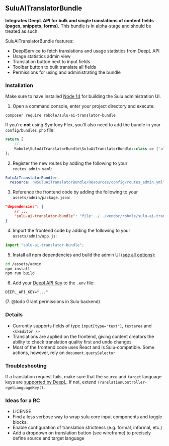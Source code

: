 ## SuluAITranslatorBundle

**Integrates DeepL API for bulk and single translations of content fields (pages, snippets, forms).** This bundle is in alpha-stage and should be treated as such.

SuluAITranslatorBundle features:

- DeeplService to fetch translations and usage statistics from DeepL API
- Usage statistics admin view
- Translation button next to input fields
- Toolbar button to bulk translate all fields
- Permissions for using and administrating the bundle

### Installation

Make sure to have installed [Node 14](https://nodejs.org/en/) for building the Sulu administration UI.

1. Open a command console, enter your project directory and execute:

```console
composer require robole/sulu-ai-translator-bundle
```

If you're **not** using Symfony Flex, you'll also need to add the bundle in your `config/bundles.php` file:

```php
return [
    //...
    Robole\SuluAiTranslatorBundle\SuluAiTranslatorBundle::class => ['all' => true],
];
```

2. Register the new routes by adding the following to your `routes_admin.yaml`:

```yaml
SuluAiTranslatorBundle:
  resource: "@SuluAiTranslatorBundle/Resources/config/routes_admin.yml"
```

3. Reference the frontend code by adding the following to your `assets/admin/package.json`:

```json
"dependencies": {
    // ...
    "sulu-ai-translator-bundle": "file:../../vendor/robole/sulu-ai-translator-bundle/src/Resources/js"
}
```

4. Import the frontend code by adding the following to your `assets/admin/app.js`:

```javascript
import "sulu-ai-translator-bundle";
```

5. Install all npm dependencies and build the admin UI ([see all options](https://docs.sulu.io/en/2.5/cookbook/build-admin-frontend.html)):

```bash
cd /assets/admin
npm install
npm run build
```

6. Add your [Deepl API Key](https://support.deepl.com/hc/en-us/articles/360020695820-API-Key-for-DeepL-s-API#h_01HM9MFQ195GTHM93RRY63M18W) to the `.env` file:

```
DEEPL_API_KEY="..."
```

(7. @todo Grant permissions in Sulu backend)

### Details

- Currently supports fields of type `input[type="text"]`, `textarea` and `<CkEditor />`
- Translations are applied on the frontend, giving content creators the ability to check translation quality first and undo changes
- Most of the frontend code uses React and is Sulu-compatible. Some actions, however, rely on `document.querySelector`

### Troubleshooting

If a translation request fails, make sure that the `source` and `target` language keys are [supported by DeepL](https://developers.deepl.com/docs/resources/supported-languages#target-languages). If not, extend `TranslationController->getLanguageKey()`.

### Ideas for a RC

- LICENSE
- Find a less verbose way to wrap sulu core input components and toggle blocks.
- Enable configuration of translation strictness (e.g. formal, informal, etc.)
- Add a dropdown on translation button (see wireframe) to precisely define source and target language
